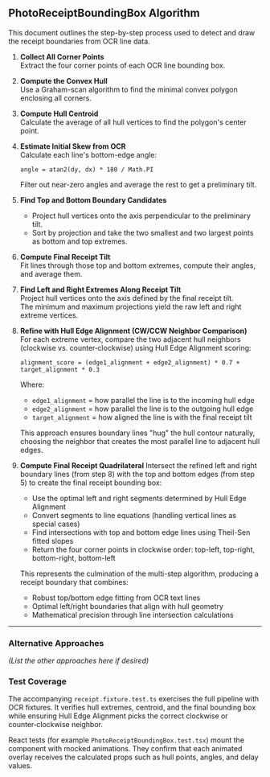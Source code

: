 ## PhotoReceiptBoundingBox Algorithm

This document outlines the step-by-step process used to detect and draw the receipt boundaries from OCR line data.

1. **Collect All Corner Points**  
   Extract the four corner points of each OCR line bounding box.

2. **Compute the Convex Hull**  
   Use a Graham-scan algorithm to find the minimal convex polygon enclosing all corners.

3. **Compute Hull Centroid**  
   Calculate the average of all hull vertices to find the polygon's center point.

4. **Estimate Initial Skew from OCR**  
   Calculate each line's bottom-edge angle:

   ```
   angle = atan2(dy, dx) * 180 / Math.PI
   ```

   Filter out near-zero angles and average the rest to get a preliminary tilt.

5. **Find Top and Bottom Boundary Candidates**

   - Project hull vertices onto the axis perpendicular to the preliminary tilt.
   - Sort by projection and take the two smallest and two largest points as bottom and top extremes.

6. **Compute Final Receipt Tilt**  
   Fit lines through those top and bottom extremes, compute their angles, and average them.

7. **Find Left and Right Extremes Along Receipt Tilt**  
   Project hull vertices onto the axis defined by the final receipt tilt.  
   The minimum and maximum projections yield the raw left and right extreme vertices.

8. **Refine with Hull Edge Alignment (CW/CCW Neighbor Comparison)**  
   For each extreme vertex, compare the two adjacent hull neighbors (clockwise vs. counter‑clockwise) using Hull Edge Alignment scoring:

   ```
   alignment_score = (edge1_alignment + edge2_alignment) * 0.7 + target_alignment * 0.3
   ```

   Where:

   - `edge1_alignment` = how parallel the line is to the incoming hull edge
   - `edge2_alignment` = how parallel the line is to the outgoing hull edge
   - `target_alignment` = how aligned the line is with the final receipt tilt

   This approach ensures boundary lines "hug" the hull contour naturally, choosing the neighbor that creates the most parallel line to adjacent hull edges.

9. **Compute Final Receipt Quadrilateral**
   Intersect the refined left and right boundary lines (from step 8) with the top and bottom edges (from step 5) to create the final receipt bounding box:

   - Use the optimal left and right segments determined by Hull Edge Alignment
   - Convert segments to line equations (handling vertical lines as special cases)
   - Find intersections with top and bottom edge lines using Theil-Sen fitted slopes
   - Return the four corner points in clockwise order: top-left, top-right, bottom-right, bottom-left

   This represents the culmination of the multi-step algorithm, producing a receipt boundary that combines:

   - Robust top/bottom edge fitting from OCR text lines
   - Optimal left/right boundaries that align with hull geometry
   - Mathematical precision through line intersection calculations

---

### Alternative Approaches

_(List the other approaches here if desired)_

### Test Coverage

The accompanying `receipt.fixture.test.ts` exercises the full pipeline with OCR
fixtures. It verifies hull extremes, centroid, and the final bounding box while
ensuring Hull Edge Alignment picks the correct clockwise or counter‑clockwise
neighbor.

React tests (for example `PhotoReceiptBoundingBox.test.tsx`) mount the component
with mocked animations. They confirm that each animated overlay receives the
calculated props such as hull points, angles, and delay values.
